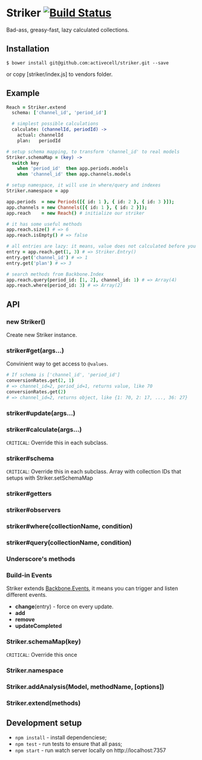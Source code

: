 # Striker [![Build Status](https://circleci.com/gh/activecell/striker.png?circle-token=e4e94a5aa232fb270ea22a5f32a34e3db5e75b61)](https://circleci.com/gh/activecell/striker)

  Bad-ass, greasy-fast, lazy calculated collections.

## Installation

    $ bower install git@github.com:activecell/striker.git --save

  or copy [striker/index.js] to vendors folder.

## Example

```coffee
Reach = Striker.extend
  schema: ['channel_id', 'period_id']

  # simplest possible calculations
  calculate: (channelId, periodId) ->
    actual: channelId
    plan:   periodId

# setup schema mapping, to transform 'channel_id' to real models
Striker.schemaMap = (key) ->
  switch key
    when 'period_id'  then app.periods.models
    when 'channel_id' then app.channels.models

# setup namespace, it will use in where/query and indexes
Striker.namespace = app

app.periods  = new Periods([{ id: 1 }, { id: 2 }, { id: 3 }]);
app.channels = new Channels([{ id: 1 }, { id: 2 }]);
app.reach    = new Reach() # initialize our striker

# it has some useful methods
app.reach.size() # => 6
app.reach.isEmpty() # => false

# all entries are lazy: it means, value does not calculated before you call get/all
entry = app.reach.get(1, 3) # => Striker.Entry()
entry.get('channel_id') # => 1
entry.get('plan') # => 3

# search methods from Backbone.Index
app.reach.query(period_id: [1, 2], channel_id: 1) # => Array(4)
app.reach.where(period_id: 3) # => Array(2)
```

## API

### new Striker()

  Create new Striker instance.

### striker#get(args...)

  Convinient way to get access to `@values`.

```coffee
# If schema is ['channel_id', 'period_id']
conversionRates.get(2, 1)
# => channel_id=2, period_id=1, returns value, like 70
conversionRates.get(2)
# => channel_id=2, returns object, like {1: 70, 2: 17, ..., 36: 27}
```

### striker#update(args...)
### striker#calculate(args...)

  `CRITICAL`: Override this in each subclass.

### striker#schema

  `CRITICAL`: Override this in each subclass.
  Array with collection IDs that setups with Striker.setSchemaMap

### striker#getters
### striker#observers
### striker#where(collectionName, condition)
### striker#query(collectionName, condition)

### Underscore's methods

### Build-in Events

  Striker extends [Backbone.Events](http://documentcloud.github.io/backbone/#Events),
  it means you can trigger and listen different events.

  * **change**(entry) - force on every update.
  * **add**
  * **remove**
  * **updateCompleted**

### Striker.schemaMap(key)

  `CRITICAL`: Override this once

### Striker.namespace
### Striker.addAnalysis(Model, methodName, [options])
### Striker.extend(methods)

## Development setup

  * `npm install` - install dependenciese;
  * `npm test` - run tests to ensure that all pass;
  * `npm start` - run watch server locally on http://localhost:7357
